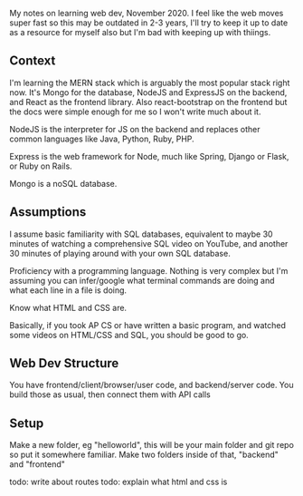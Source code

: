 My notes on learning web dev, November 2020. I feel like the web moves super fast so this may be outdated in 2-3 years, I'll try to keep it up to date as a resource for myself also but I'm bad with keeping up with thiings. 

## Context
I'm learning the MERN stack which is arguably the most popular stack right now. It's Mongo for the database, NodeJS and ExpressJS on the backend, and React as the frontend library. Also react-bootstrap on the frontend but the docs were simple enough for me so I won't write much about it.

NodeJS is the interpreter for JS on the backend and replaces other common languages like Java, Python, Ruby, PHP.

Express is the web framework for Node, much like Spring, Django or Flask, or Ruby on Rails.

Mongo is a noSQL database. 

## Assumptions
I assume basic familiarity with SQL databases, equivalent to maybe 30 minutes of watching a comprehensive SQL video on YouTube, and another 30 minutes of playing around with your own SQL database.

Proficiency with a programming language. Nothing is very complex but I'm assuming you can infer/google what terminal commands are doing and what each line in a file is doing.

Know what HTML and CSS are.

Basically, if you took AP CS or have written a basic program, and watched some videos on HTML/CSS and SQL, you should be good to go.

## Web Dev Structure
You have frontend/client/browser/user code, and backend/server code. You build those as usual, then connect them with API calls

## Setup
Make a new folder, eg "helloworld", this will be your main folder and git repo so put it somewhere familiar. Make two folders inside of that, "backend" and "frontend"

todo: write about routes
todo: explain what html and css is
